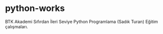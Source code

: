 # python-works
BTK Akademi Sıfırdan İleri Seviye Python Programlama (Sadık Turan) Eğitim çalışmaları.
